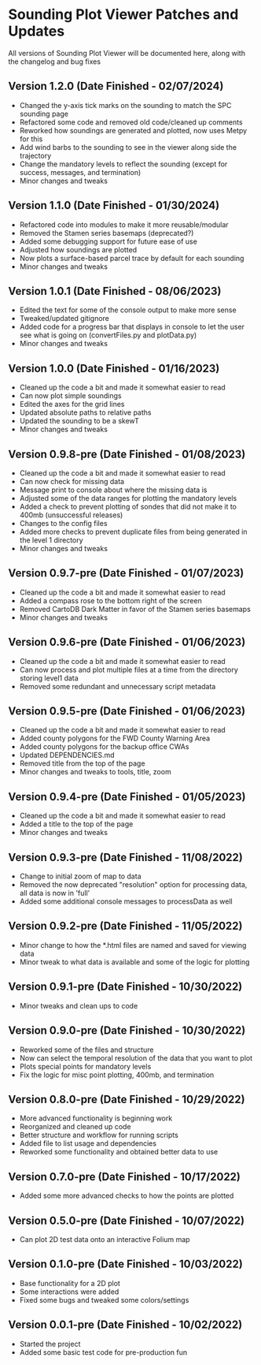 # Sounding Plot Viewer Patches and Updates
All versions of Sounding Plot Viewer will be documented here, along with the changelog and bug fixes

## Version 1.2.0 (Date Finished - 02/07/2024)
- Changed the y-axis tick marks on the sounding to match the SPC sounding page
- Refactored some code and removed old code/cleaned up comments
- Reworked how soundings are generated and plotted, now uses Metpy for this
- Add wind barbs to the sounding to see in the viewer along side the trajectory
- Change the mandatory levels to reflect the sounding (except for success, messages, and termination)
- Minor changes and tweaks

## Version 1.1.0 (Date Finished - 01/30/2024)
- Refactored code into modules to make it more reusable/modular
- Removed the Stamen series basemaps (deprecated?)
- Added some debugging support for future ease of use
- Adjusted how soundings are plotted
- Now plots a surface-based parcel trace by default for each sounding
- Minor changes and tweaks

## Version 1.0.1 (Date Finished - 08/06/2023)
- Edited the text for some of the console output to make more sense
- Tweaked/updated gitignore
- Added code for a progress bar that displays in console to let the user see what is going on (convertFiles.py and plotData.py)
- Minor changes and tweaks

## Version 1.0.0 (Date Finished - 01/16/2023)
- Cleaned up the code a bit and made it somewhat easier to read
- Can now plot simple soundings
- Edited the axes for the grid lines
- Updated absolute paths to relative paths
- Updated the sounding to be a skewT
- Minor changes and tweaks

## Version 0.9.8-pre (Date Finished - 01/08/2023)
- Cleaned up the code a bit and made it somewhat easier to read
- Can now check for missing data
- Message print to console about where the missing data is
- Adjusted some of the data ranges for plotting the mandatory levels
- Added a check to prevent plotting of sondes that did not make it to 400mb (unsuccessful releases)
- Changes to the config files
- Added more checks to prevent duplicate files from being generated in the level 1 directory
- Minor changes and tweaks

## Version 0.9.7-pre (Date Finished - 01/07/2023)
- Cleaned up the code a bit and made it somewhat easier to read
- Added a compass rose to the bottom right of the screen
- Removed CartoDB Dark Matter in favor of the Stamen series basemaps
- Minor changes and tweaks

## Version 0.9.6-pre (Date Finished - 01/06/2023)
- Cleaned up the code a bit and made it somewhat easier to read
- Can now process and plot multiple files at a time from the directory storing level1 data
- Removed some redundant and unnecessary script metadata

## Version 0.9.5-pre (Date Finished - 01/06/2023)
- Cleaned up the code a bit and made it somewhat easier to read
- Added county polygons for the FWD County Warning Area
- Added county polygons for the backup office CWAs
- Updated DEPENDENCIES.md
- Removed title from the top of the page
- Minor changes and tweaks to tools, title, zoom

## Version 0.9.4-pre (Date Finished - 01/05/2023)
- Cleaned up the code a bit and made it somewhat easier to read
- Added a title to the top of the page
- Minor changes and tweaks

## Version 0.9.3-pre (Date Finished - 11/08/2022)
- Change to initial zoom of map to data
- Removed the now deprecated "resolution" option for processing data, all data is now in 'full'
- Added some additional console messages to processData as well

## Version 0.9.2-pre (Date Finished - 11/05/2022)
- Minor change to how the *.html files are named and saved for viewing data
- Minor tweak to what data is available and some of the logic for plotting

## Version 0.9.1-pre (Date Finished - 10/30/2022)
- Minor tweaks and clean ups to code

## Version 0.9.0-pre (Date Finished - 10/30/2022)
- Reworked some of the files and structure
- Now can select the temporal resolution of the data that you want to plot
- Plots special points for mandatory levels
- Fix the logic for misc point plotting, 400mb, and termination

## Version 0.8.0-pre (Date Finished - 10/29/2022)
- More advanced functionality is beginning work
- Reorganized and cleaned up code
- Better structure and workflow for running scripts
- Added file to list usage and dependencies
- Reworked some functionality and obtained better data to use

## Version 0.7.0-pre (Date Finished - 10/17/2022)
- Added some more advanced checks to how the points are plotted

## Version 0.5.0-pre (Date Finished - 10/07/2022)
- Can plot 2D test data onto an interactive Folium map

## Version 0.1.0-pre (Date Finished - 10/03/2022)
- Base functionality for a 2D plot
- Some interactions were added
- Fixed some bugs and tweaked some colors/settings

## Version 0.0.1-pre (Date Finished - 10/02/2022)
- Started the project
- Added some basic test code for pre-production fun
